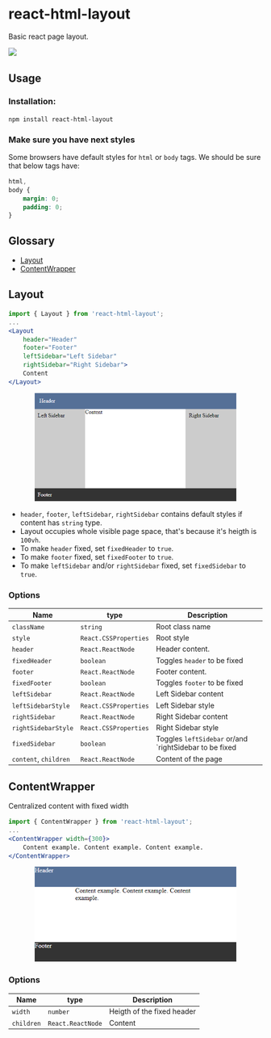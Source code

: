 # react-html-layout

Basic react page layout.

<a href="https://www.npmjs.com/package/react-html-layout">
    <img src="https://nodei.co/npm/react-html-layout.png?mini=true">
</a>

## Usage

### Installation:

```
npm install react-html-layout
```

### Make sure you have next styles

Some browsers have default styles for `html` or `body` tags. We should be sure that below tags have:

```css
html,
body {
    margin: 0;
    padding: 0;
}
```

## Glossary

-   [Layout](#layout)
-   [ContentWrapper](#contentwrapper)

## Layout

```jsx
import { Layout } from 'react-html-layout';
...
<Layout
    header="Header"
    footer="Footer"
    leftSidebar="Left Sidebar"
    rightSidebar="Right Sidebar">
    Content
</Layout>
```

<div align="center">
    <img style="width:400px" src='./images/layout.png'>
</div>

-   `header`, `footer`, `leftSidebar`, `rightSidebar` contains default styles if content has `string` type.
-   Layout occupies whole visible page space, that's because it's heigth is `100vh`.
-   To make `header` fixed, set `fixedHeader` to `true`.
-   To make `footer` fixed, set `fixedFooter` to `true`.
-   To make `leftSidebar` and/or `rightSidebar` fixed, set `fixedSidebar` to `true`.

### Options

| Name                  | type                  | Description                                            |
| --------------------- | --------------------- | ------------------------------------------------------ |
| `className`           | `string`              | Root class name                                        |
| `style`               | `React.CSSProperties` | Root style                                             |
| `header`              | `React.ReactNode`     | Header content.                                        |
| `fixedHeader`         | `boolean`             | Toggles `header` to be fixed                           |
| `footer`              | `React.ReactNode`     | Footer content.                                        |
| `fixedFooter`         | `boolean`             | Toggles `footer` to be fixed                           |
| `leftSidebar`         | `React.ReactNode`     | Left Sidebar content                                   |
| `leftSidebarStyle`    | `React.CSSProperties` | Left Sidebar style                                     |
| `rightSidebar`        | `React.ReactNode`     | Right Sidebar content                                  |
| `rightSidebarStyle`   | `React.CSSProperties` | Right Sidebar style                                    |
| `fixedSidebar`        | `boolean`             | Toggles `leftSidebar` or/and `rightSidebar to be fixed |
| `content`, `children` | `React.ReactNode`     | Content of the page                                    |

## ContentWrapper

Centralized content with fixed width

```jsx
import { ContentWrapper } from 'react-html-layout';
...
<ContentWrapper width={300}>
    Content example. Content example. Content example.
</ContentWrapper>
```

<div align="center">
    <img style="width:400px" src='./images/content-wrapper.png'>
</div>

### Options

| Name       | type              | Description                |
| ---------- | ----------------- | -------------------------- |
| `width`    | `number`          | Heigth of the fixed header |
| `children` | `React.ReactNode` | Content                    |
